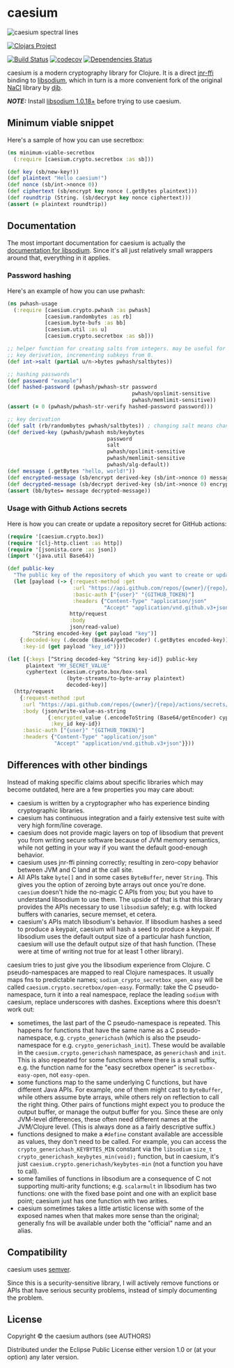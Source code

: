 # caesium

![caesium spectral lines](https://raw.githubusercontent.com/lvh/caesium/master/caesium.png)

[![Clojars Project](http://clojars.org/caesium/latest-version.svg)](http://clojars.org/caesium)

[![Build Status](https://github.com/lvh/caesium/workflows/build/badge.svg?branch=master)](https://github.com/lvh/caesium/actions?query=workflow%3Abuild)
[![codecov](https://codecov.io/gh/lvh/caesium/branch/master/graph/badge.svg)](https://codecov.io/gh/lvh/caesium)
[![Dependencies Status](https://versions.deps.co/lvh/caesium/status.svg)](https://versions.deps.co/lvh/caesium)

caesium is a modern cryptography library for Clojure. It is a direct
[jnr-ffi][jnr-ffi] binding to [libsodium][libsodium], which in turn is
a more convenient fork of the original [NaCl][nacl] library by
[djb][djb].

[jnr-ffi]: https://github.com/jnr/jnr-ffi
[nacl]: http://nacl.cr.yp.to/.
[djb]: http://cr.yp.to/djb.html
[libsodium]: https://github.com/jedisct1/libsodium

***NOTE:*** Install [libsodium 1.0.18+](https://libsodium.gitbook.io/doc/installation) before trying to use caesium.

## Minimum viable snippet

Here's a sample of how you can use secretbox:

``` clojure
(ns minimum-viable-secretbox
  (:require [caesium.crypto.secretbox :as sb]))

(def key (sb/new-key!))
(def plaintext "Hello caesium!")
(def nonce (sb/int->nonce 0))
(def ciphertext (sb/encrypt key nonce (.getBytes plaintext)))
(def roundtrip (String. (sb/decrypt key nonce ciphertext)))
(assert (= plaintext roundtrip))
```

## Documentation

The most important documentation for caesium is actually the
[documentation for libsodium][libsodiumdocs]. Since it's all just relatively
small wrappers around that, everything in it applies.

[libsodiumdocs]: http://doc.libsodium.org

### Password hashing

Here's an example of how you can use pwhash:

``` clojure
(ns pwhash-usage
  (:require [caesium.crypto.pwhash :as pwhash]
            [caesium.randombytes :as rb]
            [caesium.byte-bufs :as bb]
            [caesium.util :as u]
            [caesium.crypto.secretbox :as sb]))

;; helper function for creating salts from integers. may be useful for deterministic
;; key derivation, incrementing subkeys from 0.
(def int->salt (partial u/n->bytes pwhash/saltbytes))

;; hashing passwords
(def password "example")
(def hashed-password (pwhash/pwhash-str password 
                                        pwhash/opslimit-sensitive
                                        pwhash/memlimit-sensitive))
(assert (= 0 (pwhash/pwhash-str-verify hashed-password password)))

;; key derivation
(def salt (rb/randombytes pwhash/saltbytes)) ; changing salt means changed derived key
(def derived-key (pwhash/pwhash msb/keybytes
                                password
                                salt
                                pwhash/opslimit-sensitive
                                pwhash/memlimit-sensitive
                                pwhash/alg-default))
(def message (.getBytes "hello, world!"))
(def encrypted-message (sb/encrypt derived-key (sb/int->nonce 0) message))
(def decrypted-message (sb/decrypt derived-key (sb/int->nonce 0) encrypted-message))
(assert (bb/bytes= message decrypted-message))
```

### Usage with Github Actions secrets

Here is how you can create or update a repository secret for GitHub actions:

``` clojure
(require '[caesium.crypto.box])
(require '[clj-http.client :as http])
(require '[jsonista.core :as json])
(import '(java.util Base64))

(def public-key
  "The public key of the repository of which you want to create or update a secret"
  (let [payload (-> {:request-method :get
                     :url "https://api.github.com/repos/{owner}/{repo}/actions/secrets/public-key"
                     :basic-auth ["{user}" "{GITHUB_TOKEN}"]
                     :headers {"Content-Type" "application/json"
                               "Accept" "application/vnd.github.v3+json"}}
                    http/request
                    :body
                    json/read-value)
        ^String encoded-key (get payload "key")]
    {:decoded-key (.decode (Base64/getDecoder) (.getBytes encoded-key))
     :key-id (get payload "key_id")}))

(let [{:keys [^String decoded-key ^String key-id]} public-key
      plaintext "MY_SECRET_VALUE"
      cyphertext (caesium.crypto.box/box-seal
                   (byte-streams/to-byte-array plaintext)
                   decoded-key)]
  (http/request
    {:request-method :put
     :url "https://api.github.com/repos/{owner}/{repo}/actions/secrets/{MY_SECRET}"
     :body (json/write-value-as-string
             {:encrypted_value (.encodeToString (Base64/getEncoder) cyphertext)
              :key_id key-id})
     :basic-auth ["{user}" "{GITHUB_TOKEN}"]
     :headers {"Content-Type" "application/json"
               "Accept" "application/vnd.github.v3+json"}}))
```

## Differences with other bindings

Instead of making specific claims about specific libraries which may become
outdated, here are a few properties you may care about:

* caesium is written by a cryptographer who has experience binding
  cryptographic libraries.
* caesium has continuous integration and a fairly extensive test suite with
  very high form/line coverage.
* caesium does not provide magic layers on top of libsodium that prevent you
  from writing secure software because of JVM memory semantics, while not
  getting in your way if you want the default good-enough behavior.
* caesium uses jnr-ffi pinning correctly; resulting in zero-copy behavior
  between JVM and C land at the call site.
* All APIs take `byte[]` and in some cases `ByteBuffer`, never `String`. This
  gives you the option of zeroing byte arrays out once you're done. `caesium`
  doesn't hide the no-magic C APIs from you; but you have to understand
  libsodium to use them. The upside of that is that this library provides the
  APIs necessary to use `libsodium` safely; e.g. with locked buffers with
  canaries, secure memset, et cetera.
* caesium's APIs match libsodium's behavior. If libsodium hashes a seed to
  produce a keypair, caesium will hash a seed to produce a keypair. If
  libsodium uses the default output size of a particular hash function,
  caesium will use the default output size of that hash function. (These were
  at time of writing not true for at least 1 other library).

caesium tries to just give you the libsodium experience from Clojure. C
pseudo-namespaces are mapped to real Clojure namespaces. It usually maps fns to
predictable names; `sodium_crypto_secretbox_open_easy` will be called
`caesium.crypto.secretbox/open-easy`. Formally: take the C pseudo-namespace,
turn it into a real namespace, replace the leading `sodium` with caesium,
replace underscores with dashes. Exceptions where this doesn't work out:

* sometimes, the last part of the C pseudo-namespace is repeated. This happens
  for functions that have the same name as a C pseudo-namespace,
  e.g. `crypto_generichash` (which is also the pseudo-namespace for
  e.g. `crypto_generichash_init`). These would be available in the
  `caesium.crypto.generichash` namespace, as `generichash` and `init`. This is
  also repeated for some functions where there is a small suffix, e.g. the
  function name for the "easy secretbox opener" is `secretbox-easy-open`, not
  `easy-open`.
* some functions map to the same underlying C functions, but have different
  Java APIs. For example, one of them might cast to `ByteBuffer`, while others
  assume byte arrays, while others rely on reflection to call the right
  thing. Other pairs of functions might expect you to produce the output
  buffer, or manage the output buffer for you. Since these are only JVM-level
  differences, these often need different names at the JVM/Clojure
  level. (This is always done as a fairly descriptive suffix.)
* functions designed to make a `#define` constant available are accessible as
  values, they don't need to be called. For example, you can access the
  `crypto_generichash_KEYBYTES_MIN` constant via the `libsodium` `size_t
  crypto_generichash_keybytes_min(void);` function, but in caesium, it's just
  `caesium.crypto.generichash/keybytes-min` (not a function you have to call).
* some families of functions in libsodium are a consequence of C not
  supporting multi-arity functions; e.g. `scalarmult` in libsodium has two
  functions: one with the fixed base point and one with an explicit base
  point; caesium just has one function with two arities.
* caesium sometimes takes a little artistic license with some of the exposed
  names when that makes more sense than the original; generally fns will be
  available under both the "official" name and an alias.

## Compatibility

caesium uses [semver](http://semver.org/).

Since this is a security-sensitive library, I will actively remove functions
or APIs that have serious security problems, instead of simply documenting the
problem.

## License

Copyright © the caesium authors (see AUTHORS)

Distributed under the Eclipse Public License either version 1.0 or (at
your option) any later version.
